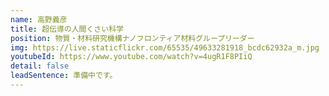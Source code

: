 ```yaml
---
name: 高野義彦
title: 超伝導の人間くさい科学
position: 物質・材料研究機構ナノフロンティア材料グループリーダー
img: https://live.staticflickr.com/65535/49633281918_bcdc62932a_m.jpg
youtubeId: https://www.youtube.com/watch?v=4ugR1F8PIiQ
detail: false
leadSentence: 準備中です。
---
```

